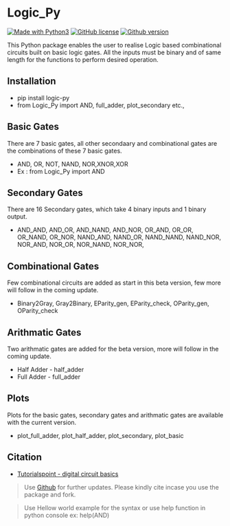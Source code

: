 # Logic_Py

[![Made with Python3](https://img.shields.io/badge/Made%20With-Python3-green)](https://www.python.org/)
[![GitHub license](https://img.shields.io/badge/license-Apache2.0-blue.svg)](https://github.com/vishwesh-vishwesh/Logic_Py/blob/main/LICENSE)
[![Github version](https://img.shields.io/badge/version-0.3.4-green)](https://github.com/vishwesh-vishwesh/Logic_Py)

This Python package enables the user to realise Logic based combinational circuits built on basic logic gates.
All the inputs must be binary and of same length for the functions to perform desired operation. 

## Installation
- pip install logic-py
- from Logic_Py import AND, full_adder, plot_secondary etc.,

## Basic Gates

There are 7 basic gates, all other secondaary and combinational gates are the combinations of these 7 basic gates.
- AND, OR, NOT, NAND, NOR,XNOR,XOR
- Ex : from Logic_Py import AND

## Secondary Gates

There are 16 Secondary gates, which take 4 binary inputs and 1 binary output.
- AND_AND, AND_OR, AND_NAND, AND_NOR, OR_AND, OR_OR, 
   OR_NAND, OR_NOR, NAND_AND, NAND_OR, NAND_NAND, 
   NAND_NOR, NOR_AND, NOR_OR, NOR_NAND, NOR_NOR,

## Combinational Gates
Few combinational circuits are added as start in this beta version, few more will follow in the coming update.
- Binary2Gray, Gray2Binary, EParity_gen, EParity_check, OParity_gen, OParity_check

## Arithmatic Gates
Two arithmatic gates are added for the beta version, more will follow in the coming update.
- Half Adder - half_adder
- Full Adder - full_adder

## Plots
Plots for the basic gates, secondary gates and arithmatic gates are available with the current version.
- plot_full_adder, plot_half_adder, plot_secondary, plot_basic

## Citation
- [Tutorialspoint - digital circuit basics](https://www.tutorialspoint.com/digital_circuits)

>Use [Github](https://github.com/vishwesh-vishwesh/Logic_Py/) for further updates. 
>Please kindly cite incase you use the package and fork.

>Use Hellow world example for the syntax
>or use help function in python console
>ex: help(AND)

